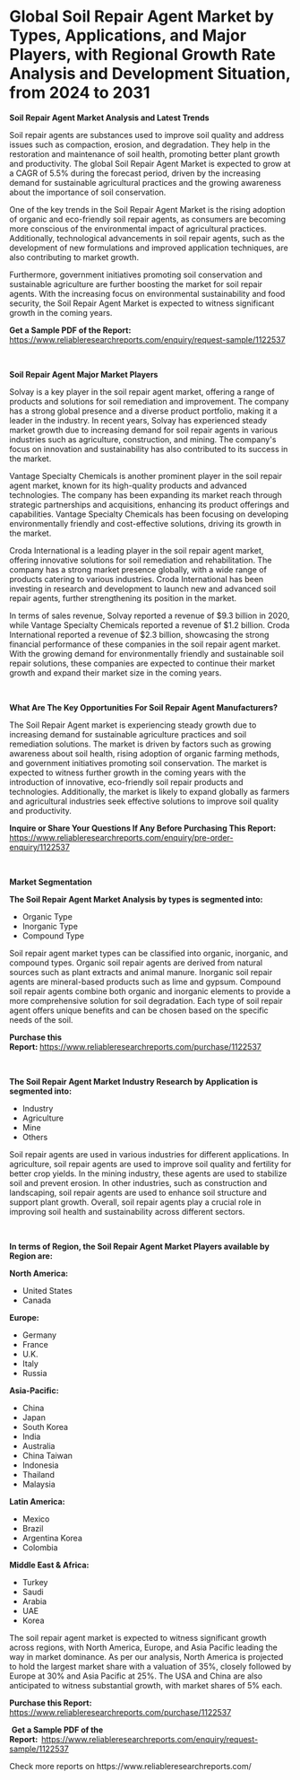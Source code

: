 <p><h1>Global Soil Repair Agent Market by Types, Applications, and Major Players, with Regional Growth Rate Analysis and Development Situation, from 2024 to 2031</h1></p><p><strong>Soil Repair Agent Market Analysis and Latest Trends</strong></p>
<p><p>Soil repair agents are substances used to improve soil quality and address issues such as compaction, erosion, and degradation. They help in the restoration and maintenance of soil health, promoting better plant growth and productivity. The global Soil Repair Agent Market is expected to grow at a CAGR of 5.5% during the forecast period, driven by the increasing demand for sustainable agricultural practices and the growing awareness about the importance of soil conservation.</p><p>One of the key trends in the Soil Repair Agent Market is the rising adoption of organic and eco-friendly soil repair agents, as consumers are becoming more conscious of the environmental impact of agricultural practices. Additionally, technological advancements in soil repair agents, such as the development of new formulations and improved application techniques, are also contributing to market growth.</p><p>Furthermore, government initiatives promoting soil conservation and sustainable agriculture are further boosting the market for soil repair agents. With the increasing focus on environmental sustainability and food security, the Soil Repair Agent Market is expected to witness significant growth in the coming years.</p></p>
<p><strong>Get a Sample PDF of the Report:&nbsp;</strong> <a href="https://www.reliableresearchreports.com/enquiry/request-sample/1122537">https://www.reliableresearchreports.com/enquiry/request-sample/1122537</a></p>
<p>&nbsp;</p>
<p><strong>Soil Repair Agent Major Market Players</strong></p>
<p><p>Solvay is a key player in the soil repair agent market, offering a range of products and solutions for soil remediation and improvement. The company has a strong global presence and a diverse product portfolio, making it a leader in the industry. In recent years, Solvay has experienced steady market growth due to increasing demand for soil repair agents in various industries such as agriculture, construction, and mining. The company's focus on innovation and sustainability has also contributed to its success in the market.</p><p>Vantage Specialty Chemicals is another prominent player in the soil repair agent market, known for its high-quality products and advanced technologies. The company has been expanding its market reach through strategic partnerships and acquisitions, enhancing its product offerings and capabilities. Vantage Specialty Chemicals has been focusing on developing environmentally friendly and cost-effective solutions, driving its growth in the market.</p><p>Croda International is a leading player in the soil repair agent market, offering innovative solutions for soil remediation and rehabilitation. The company has a strong market presence globally, with a wide range of products catering to various industries. Croda International has been investing in research and development to launch new and advanced soil repair agents, further strengthening its position in the market.</p><p>In terms of sales revenue, Solvay reported a revenue of $9.3 billion in 2020, while Vantage Specialty Chemicals reported a revenue of $1.2 billion. Croda International reported a revenue of $2.3 billion, showcasing the strong financial performance of these companies in the soil repair agent market. With the growing demand for environmentally friendly and sustainable soil repair solutions, these companies are expected to continue their market growth and expand their market size in the coming years.</p></p>
<p>&nbsp;</p>
<p><strong>What Are The Key Opportunities For Soil Repair Agent Manufacturers?</strong></p>
<p><p>The Soil Repair Agent market is experiencing steady growth due to increasing demand for sustainable agriculture practices and soil remediation solutions. The market is driven by factors such as growing awareness about soil health, rising adoption of organic farming methods, and government initiatives promoting soil conservation. The market is expected to witness further growth in the coming years with the introduction of innovative, eco-friendly soil repair products and technologies. Additionally, the market is likely to expand globally as farmers and agricultural industries seek effective solutions to improve soil quality and productivity.</p></p>
<p><strong>Inquire or Share Your Questions If Any Before Purchasing This Report:</strong> <a href="https://www.reliableresearchreports.com/enquiry/pre-order-enquiry/1122537">https://www.reliableresearchreports.com/enquiry/pre-order-enquiry/1122537</a></p>
<p>&nbsp;</p>
<p><strong>Market Segmentation</strong></p>
<p><strong>The Soil Repair Agent Market Analysis by types is segmented into:</strong></p>
<p><ul><li>Organic Type</li><li>Inorganic Type</li><li>Compound Type</li></ul></p>
<p><p>Soil repair agent market types can be classified into organic, inorganic, and compound types. Organic soil repair agents are derived from natural sources such as plant extracts and animal manure. Inorganic soil repair agents are mineral-based products such as lime and gypsum. Compound soil repair agents combine both organic and inorganic elements to provide a more comprehensive solution for soil degradation. Each type of soil repair agent offers unique benefits and can be chosen based on the specific needs of the soil.</p></p>
<p><strong>Purchase this Report:&nbsp;</strong><a href="https://www.reliableresearchreports.com/purchase/1122537">https://www.reliableresearchreports.com/purchase/1122537</a></p>
<p>&nbsp;</p>
<p><strong>The Soil Repair Agent Market Industry Research by Application is segmented into:</strong></p>
<p><ul><li>Industry</li><li>Agriculture</li><li>Mine</li><li>Others</li></ul></p>
<p><p>Soil repair agents are used in various industries for different applications. In agriculture, soil repair agents are used to improve soil quality and fertility for better crop yields. In the mining industry, these agents are used to stabilize soil and prevent erosion. In other industries, such as construction and landscaping, soil repair agents are used to enhance soil structure and support plant growth. Overall, soil repair agents play a crucial role in improving soil health and sustainability across different sectors.</p></p>
<p>&nbsp;</p>
<p><strong>In terms of Region, the Soil Repair Agent Market Players available by Region are:</strong></p>
<p>
    <p> <strong> North America: </strong>
        <ul>
            <li>United States</li>
            <li>Canada</li>
        </ul>
        </p> 
    <p> <strong> Europe: </strong>
        <ul>
            <li>Germany</li>
            <li>France</li>
            <li>U.K.</li>
            <li>Italy</li>
            <li>Russia</li>
        </ul>
        </p> 
    <p> <strong> Asia-Pacific: </strong>
        <ul>
            <li>China</li>
            <li>Japan</li>
            <li>South Korea</li>
            <li>India</li>
            <li>Australia</li>
            <li>China Taiwan</li>
            <li>Indonesia</li>
            <li>Thailand</li>
            <li>Malaysia</li>
        </ul>
        </p> 
    <p> <strong> Latin America: </strong>
        <ul>
            <li>Mexico</li>
            <li>Brazil</li>
            <li>Argentina Korea</li>
            <li>Colombia</li>
        </ul>
        </p> 
    <p> <strong> Middle East & Africa: </strong>
        <ul>
            <li>Turkey</li>
            <li>Saudi</li>
            <li>Arabia</li>
            <li>UAE</li>
            <li>Korea</li>
        </ul>
    </p>
    </p>
<p><p>The soil repair agent market is expected to witness significant growth across regions, with North America, Europe, and Asia Pacific leading the way in market dominance. As per our analysis, North America is projected to hold the largest market share with a valuation of 35%, closely followed by Europe at 30% and Asia Pacific at 25%. The USA and China are also anticipated to witness substantial growth, with market shares of 5% each.</p></p>
<p><strong>Purchase this Report: </strong><a href="https://www.reliableresearchreports.com/purchase/1122537">https://www.reliableresearchreports.com/purchase/1122537</a></p>
<p>&nbsp;<strong>Get a Sample PDF of the Report:&nbsp;&nbsp;</strong><a href="https://www.reliableresearchreports.com/enquiry/request-sample/1122537">https://www.reliableresearchreports.com/enquiry/request-sample/1122537</a></p>
<p><strong></strong></p>
<p>Check more reports on https://www.reliableresearchreports.com/</p>
